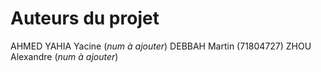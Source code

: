 # Auteurs du projet

AHMED YAHIA Yacine (*num à ajouter*)
DEBBAH Martin (71804727)
ZHOU Alexandre (*num à ajouter*)
